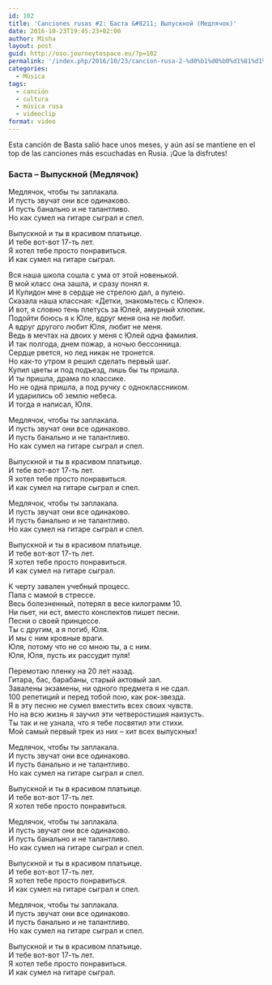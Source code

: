 ```yaml
---
id: 102
title: 'Canciones rusas #2: Баста &#8211; Выпускной (Медлячок)'
date: 2016-10-23T19:45:23+02:00
author: Misha
layout: post
guid: http://oso.journeytospace.eu/?p=102
permalink: '/index.php/2016/10/23/cancion-rusa-2-%d0%b1%d0%b0%d1%81%d1%82%d0%b0-%d0%b2%d1%8b%d0%bf%d1%83%d1%81%d0%ba%d0%bd%d0%be%d0%b9-%d0%bc%d0%b5%d0%b4%d0%bb%d1%8f%d1%87%d0%be%d0%ba/'
categories:
  - Música
tags:
  - canción
  - cultura
  - música rusa
  - videoclip
format: video
---
```

Esta canción de Basta salió hace unos meses, y aún así se mantiene en el top de las canciones más escuchadas en Rusia. ¡Que la disfrutes!

### Баста &#8211; Выпускной (Медлячок)

  
<!--more-->

Медлячок, чтобы ты заплакала.  
И пусть звучат они все одинаково.  
И пусть банально и не талантливо.  
Но как сумел на гитаре сыграл и спел.

Выпускной и ты в красивом платьице.  
И тебе вот-вот 17-ть лет.  
Я хотел тебе просто понравиться.  
И как сумел на гитаре сыграл.

Вся наша школа сошла с ума от этой новенькой.  
В мой класс она зашла, и сразу понял я.  
И Купидон мне в сердце не стрелою дал, а пулею.  
Сказала наша классная: «Детки, знакомьтесь с Юлею».  
И вот, я словно тень плетусь за Юлей, амурный хлюпик.  
Подойти боюсь я к Юле, вдруг меня она не любит.  
А вдруг другого любит Юля, любит не меня.  
Ведь в мечтах на двоих у меня с Юлей одна фамилия.  
И так полгода, днем пожар, а ночью бессонница.  
Сердце рвется, но лед никак не тронется.  
Но как-то утром я решил сделать первый шаг.  
Купил цветы и под подъезд, лишь бы ты пришла.  
И ты пришла, драма по классике.  
Но не одна пришла, а под ручку с одноклассником.  
И ударились об землю небеса.  
И тогда я написал, Юля.

Медлячок, чтобы ты заплакала.  
И пусть звучат они все одинаково.  
И пусть банально и не талантливо.  
Но как сумел на гитаре сыграл и спел.

Выпускной и ты в красивом платьице.  
И тебе вот-вот 17-ть лет.  
Я хотел тебе просто понравиться.  
И как сумел на гитаре сыграл и спел.

Медлячок, чтобы ты заплакала.  
И пусть звучат они все одинаково.  
И пусть банально и не талантливо.  
Но как сумел на гитаре сыграл и спел.

Выпускной и ты в красивом платьице.  
И тебе вот-вот 17-ть лет.  
Я хотел тебе просто понравиться.  
И как сумел на гитаре сыграл.

К черту завален учебный процесс.  
Папа с мамой в стрессе.  
Весь болезненный, потерял в весе килограмм 10.  
Ни пьет, ни ест, вместо конспектов пишет песни.  
Песни о своей принцессе.  
Ты с другим, а я погиб, Юля.  
И мы с ним кровные враги.  
Юля, потому что не со мною ты, а с ним.  
Юля, Юля, пусть их рассудит пуля!

Перемотаю пленку на 20 лет назад.  
Гитара, бас, барабаны, старый актовый зал.  
Завалены экзамены, ни одного предмета я не сдал.  
100 репетиций и перед тобой пою, как рок-звезда.  
Я в эту песню не сумел вместить всех своих чувств.  
Но на всю жизнь я заучил эти четверостишия наизусть.  
Ты так и не узнала, что я тебе посвятил эти стихи.  
Мой самый первый трек из них &#8211; хит всех выпускных!

Медлячок, чтобы ты заплакала.  
И пусть звучат они все одинаково.  
И пусть банально и не талантливо.  
Но как сумел на гитаре сыграл и спел.

Выпускной и ты в красивом платьице.  
И тебе вот-вот 17-ть лет.  
Я хотел тебе просто понравиться.

Медлячок, чтобы ты заплакала.  
И пусть звучат они все одинаково.  
И пусть банально и не талантливо.  
Но как сумел на гитаре сыграл и спел.

Выпускной и ты в красивом платьице.  
И тебе вот-вот 17-ть лет.  
Я хотел тебе просто понравиться.  
И как сумел на гитаре сыграл и спел.

Медлячок, чтобы ты заплакала.  
И пусть звучат они все одинаково.  
И пусть банально и не талантливо.  
Но как сумел на гитаре сыграл и спел.

Выпускной и ты в красивом платьице.  
И тебе вот-вот 17-ть лет.  
Я хотел тебе просто понравиться.  
И как сумел на гитаре сыграл.